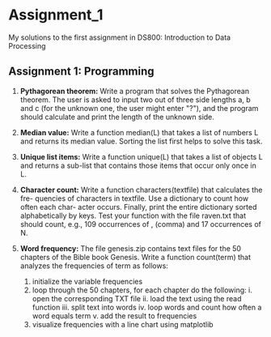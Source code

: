# Assignment_1

My solutions to the first assignment in DS800: Introduction to Data Processing

## Assignment 1: Programming

1) **Pythagorean theorem:** Write a program that solves the Pythagorean theorem.
The user is asked to input two out of three side lengths a, b and c (for the unknown
one, the user might enter "?"), and the program should calculate and print the
length of the unknown side.

2) **Median value:** Write a function median(L) that takes a list of numbers L and returns
its median value. Sorting the list first helps to solve this task.

3) **Unique list items:** Write a function unique(L) that takes a list of objects L and
returns a sub-list that contains those items that occur only once in L.

4) **Character count:** Write a function characters(textfile) that calculates the fre-
quencies of characters in textfile. Use a dictionary to count how often each char-
acter occurs. Finally, print the entire dictionary sorted alphabetically by keys.
Test your function with the file raven.txt that should count, e.g., 109 occurrences
of , (comma) and 17 occurrences of N. 

5) **Word frequency:** The file genesis.zip contains text files for the 50 chapters of the
Bible book Genesis. Write a function count(term) that analyzes the frequencies of
term as follows:

	1. initialize the variable frequencies
	2. loop through the 50 chapters, for each chapter do the following:
		i. open the corresponding TXT file
		ii. load the text using the read function
		iii. split text into words
		iv. loop words and count how often a word equals term
		v. add the result to frequencies
	3. visualize frequencies with a line chart using matplotlib

